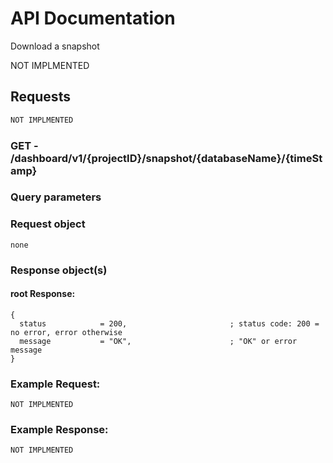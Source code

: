 # API Documentation

Download a snapshot

NOT IMPLMENTED

## Requests

```sh
NOT IMPLMENTED
```

### **GET** - /dashboard/v1/{projectID}/snapshot/{databaseName}/{timeStamp}

### Query parameters

### Request object

```
none
```

### Response object(s)

#### root Response:

```code
{
  status            = 200,                       ; status code: 200 = no error, error otherwise
  message           = "OK",                      ; "OK" or error message
}
```


### Example Request:

```
NOT IMPLMENTED
```

### Example Response:

```
NOT IMPLMENTED
```